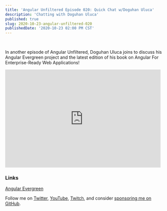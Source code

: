 ```yaml
---
title: 'Angular Unfiltered Episode 020: Quick Chat w/Doguhan Uluca'
description: 'Chatting with Doguhan Uluca'
published: true
slug: 2020-10-23-angular-unfiltered-020
publishedDate: '2020-10-23 02:00 PM CST'
---
```


<br/>

In another episode of Angular Unfiltered, Doguhan Uluca joins to discuss his Angular Evergreen project and the latest edition of his book on Angular For Enterprise-Ready Web Applications!

<div class="flex justify-center">
  <iframe width="500" height="315" src="https://www.youtube.com/embed/8O38fwtDMPk" frameborder="0" allow="accelerometer; autoplay; encrypted-media; gyroscope; picture-in-picture" allowfullscreen></iframe>
</div>

### Links

[Angular Evergreen](https://expertlysimple.io/get-evergreen/)

Follow me on [Twitter](https://twitter.com/brandontroberts), [YouTube](https://youtube.com/brandonrobertsdev), [Twitch](https://twitch.tv/brandontroberts), and consider [sponsoring me on GitHub](https://github.com/sponsors/brandonroberts).
